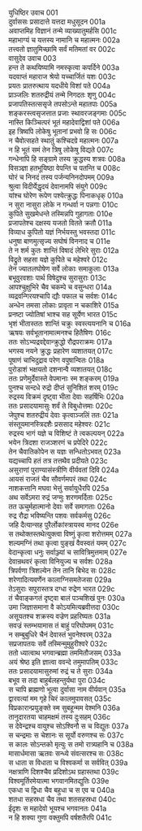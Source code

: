 युधिष्ठिर उवाच	001  
दुर्वाससः प्रसादात्ते यत्तदा मधुसूदन	001a  
अवाप्तमिह विज्ञानं तन्मे व्याख्यातुमर्हसि	001c  
महाभाग्यं च यत्तस्य नामानि च महात्मनः	002a  
तत्त्वतो ज्ञातुमिच्छामि सर्वं मतिमतां वर	002c  
वासुदेव उवाच	003  
हन्त ते कथयिष्यामि नमस्कृत्वा कपर्दिने	003a  
यदवाप्तं महाराज श्रेयो यच्चार्जितं यशः	003c  
प्रयतः प्रातरुत्थाय यदधीये विशां पते	004a  
प्राञ्जलिः शतरुद्रीयं तन्मे निगदतः शृणु	004c  
प्रजापतिस्तत्ससृजे तपसोऽन्ते महातपाः	005a  
शङ्करस्त्वसृजत्तात प्रजाः स्थावरजङ्गमाः	005c  
नास्ति किञ्चित्परं भूतं महादेवाद्विशां पते	006a  
इह त्रिष्वपि लोकेषु भूतानां प्रभवो हि सः	006c  
न चैवोत्सहते स्थातुं कश्चिदग्रे महात्मनः	007a  
न हि भूतं समं तेन त्रिषु लोकेषु विद्यते	007c  
गन्धेनापि हि सङ्ग्रामे तस्य क्रुद्धस्य शत्रवः	008a  
विसञ्ज्ञा हतभूयिष्ठा वेपन्ति च पतन्ति च	008c  
घोरं च निनदं तस्य पर्जन्यनिनदोपमम्	009a  
श्रुत्वा विदीर्येद्धृदयं देवानामपि संयुगे	009c  
यांश्च घोरेण रूपेण पश्येत्क्रुद्धः पिनाकधृक्	010a  
न सुरा नासुरा लोके न गन्धर्वा न पन्नगाः	010c  
कुपिते सुखमेधन्ते तस्मिन्नपि गुहागताः	010e  
प्रजापतेश्च दक्षस्य यजतो वितते क्रतौ	011a  
विव्याध कुपितो यज्ञं निर्भयस्तु भवस्तदा	011c  
धनुषा बाणमुत्सृज्य सघोषं विननाद च	011e  
ते न शर्म कुतः शान्तिं विषादं लेभिरे सुराः	012a  
विद्रुते सहसा यज्ञे कुपिते च महेश्वरे	012c  
तेन ज्यातलघोषेण सर्वे लोकाः समाकुलाः	013a  
बभूवुरवशाः पार्थ विषेदुश्च सुरासुराः	013c  
आपश्चुक्षुभिरे चैव चकम्पे च वसुन्धरा	014a  
व्यद्रवन्गिरयश्चापि द्यौः पफाल च सर्वशः	014c  
अन्धेन तमसा लोकाः प्रावृता न चकाशिरे	015a  
प्रनष्टा ज्योतिषां भाश्च सह सूर्येण भारत	015c  
भृशं भीतास्ततः शान्तिं चक्रुः स्वस्त्ययनानि च	016a  
ऋषयः सर्वभूतानामात्मनश्च हितैषिणः	016c  
ततः सोऽभ्यद्रवद्देवान्क्रुद्धो रौद्रपराक्रमः	017a  
भगस्य नयने क्रुद्धः प्रहारेण व्यशातयत्	017c  
पूषाणं चाभिदुद्राव परेण वपुषान्वितः	018a  
पुरोडाशं भक्षयतो दशनान्वै व्यशातयत्	018c  
ततः प्रणेमुर्देवास्ते वेपमानाः स्म शङ्करम्	019a  
पुनश्च सन्दधे रुद्रो दीप्तं सुनिशितं शरम्	019c  
रुद्रस्य विक्रमं दृष्ट्वा भीता देवाः सहर्षिभिः	020a  
ततः प्रसादयामासुः शर्वं ते विबुधोत्तमाः	020c  
जेपुश्च शतरुद्रीयं देवाः कृत्वाञ्जलिं ततः	021a  
संस्तूयमानस्त्रिदशैः प्रससाद महेश्वरः	021c  
रुद्रस्य भागं यज्ञे च विशिष्टं ते त्वकल्पयन्	022a  
भयेन त्रिदशा राजञ्शरणं च प्रपेदिरे	022c  
तेन चैवातिकोपेन स यज्ञः सन्धितोऽभवत्	023a  
यद्यच्चापि हतं तत्र तत्तथैव प्रदीयते	023c  
असुराणां पुराण्यासंस्त्रीणि वीर्यवतां दिवि	024a  
आयसं राजतं चैव सौवर्णमपरं तथा	024c  
नाशकत्तानि मघवा भेत्तुं सर्वायुधैरपि	025a  
अथ सर्वेऽमरा रुद्रं जग्मुः शरणमर्दिताः	025c  
तत ऊचुर्महात्मानो देवाः सर्वे समागताः	026a  
रुद्र रौद्रा भविष्यन्ति पशवः सर्वकर्मसु	026c  
जहि दैत्यान्सह पुरैर्लोकांस्त्रायस्व मानद	026e  
स तथोक्तस्तथेत्युक्त्वा विष्णुं कृत्वा शरोत्तमम्	027a  
शल्यमग्निं तथा कृत्वा पुङ्खं वैवस्वतं यमम्	027c  
वेदान्कृत्वा धनुः सर्वाञ्ज्यां च सावित्रिमुत्तमाम्	027e  
देवान्रथवरं कृत्वा विनियुज्य च सर्वशः	028a  
त्रिपर्वणा त्रिशल्येन तेन तानि बिभेद सः	028c  
शरेणादित्यवर्णेन कालाग्निसमतेजसा	029a  
तेऽसुराः सपुरास्तत्र दग्धा रुद्रेण भारत	029c  
तं चैवाङ्कगतं दृष्ट्वा बालं पञ्चशिखं पुनः	030a  
उमा जिज्ञासमाना वै कोऽयमित्यब्रवीत्तदा	030c  
असूयतश्च शक्रस्य वज्रेण प्रहरिष्यतः	031a  
सवज्रं स्तम्भयामास तं बाहुं परिघोपमम्	031c  
न सम्बुबुधिरे चैनं देवास्तं भुवनेश्वरम्	032a  
सप्रजापतयः सर्वे तस्मिन्मुमुहुरीश्वरे	032c  
ततो ध्यात्वाथ भगवान्ब्रह्मा तममितौजसम्	033a  
अयं श्रेष्ठ इति ज्ञात्वा ववन्दे तमुमापतिम्	033c  
ततः प्रसादयामासुरुमां रुद्रं च ते सुराः	034a  
बभूव स तदा बाहुर्बलहन्तुर्यथा पुरा	034c  
स चापि ब्राह्मणो भूत्वा दुर्वासा नाम वीर्यवान्	035a  
द्वारवत्यां मम गृहे चिरं कालमुपावसत्	035c  
विप्रकारान्प्रयुङ्क्ते स्म सुबहून्मम वेश्मनि	036a  
तानुदारतया चाहमक्षमं तस्य दुःसहम्	036c  
स देवेन्द्रश्च वायुश्च सोऽश्विनौ स च विद्युतः	037a  
स चन्द्रमाः स चेशानः स सूर्यो वरुणश्च सः	037c  
स कालः सोऽन्तको मृत्युः स तमो रात्र्यहानि च	038a  
मासार्धमासा ऋतवः सन्ध्ये संवत्सरश्च सः	038c  
स धाता स विधाता च विश्वकर्मा स सर्ववित्	039a  
नक्षत्राणि दिशश्चैव प्रदिशोऽथ ग्रहास्तथा	039c  
विश्वमूर्तिरमेयात्मा भगवानमितद्युतिः	039e  
एकधा च द्विधा चैव बहुधा च स एव च	040a  
शतधा सहस्रधा चैव तथा शतसहस्रधा	040c  
ईदृशः स महादेवो भूयश्च भगवानतः	041a  
न हि शक्या गुणा वक्तुमपि वर्षशतैरपि	041c  

